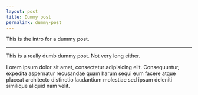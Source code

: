 ```yaml
---
layout: post
title: Dummy post
permalink: dummy-post
---
```


This is the intro for a dummy post.

-----

This is a really dumb dummy post. Not very long either.

Lorem ipsum dolor sit amet, consectetur adipisicing elit. Consequuntur, expedita aspernatur recusandae quam harum sequi eum facere atque placeat architecto distinctio laudantium molestiae sed ipsum deleniti similique aliquid nam velit.
